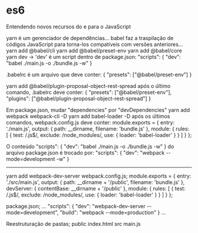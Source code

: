 # es6
Entendendo novos recursos do e para o JavaScript

yarn é um gerenciador de dependências...
babel faz a traspilação de códigos JavaScript para torna-los compatíveis com versões anteriores...
yarn add @babel/cli
yarn add @babel/preset-env
yarn add @babel/core
yarn dev -> 'dev' é um script dentro de package.json:
"scripts": {
    "dev": "babel ./main.js -o ./bundle.js -w"
}

.babelrc é um arquivo que deve conter: 
{
    "presets": ["@babel/preset-env"]
}

yarn add @babel/plugin-proposal-object-rest-spread
após o último comando, .babelrc deve conter: 
{
    "presets": ["@babel/preset-env"],
    "plugins": ["@babel/plugin-proposal-object-rest-spread"]
}

Em package.json, mudar "dependencies" por "devDependencies"
yarn add webpack webpack-cli -D
yarn add babel-loader -D
após os últimos comandos, webpack.config.js deve conter:
module.exports = {
    entry: './main.js',
    output: {
        path: __dirname,
        filename: 'bundle.js'
    },
    module: {
        rules: [
            {
                test: /\.js$/,
                exclude: /node_modules/,
                use: {
                    loader: 'babel-loader'
                }
            }
        ]
    }
};

O conteúdo 
"scripts": {
    "dev": "babel ./main.js -o ./bundle.js -w"
}
do arquivo package.json é trocado por:
"scripts": {
    "dev": "webpack --mode=development -w"
}

----

yarn add webpack-dev-server
webpack.config.js;
module.exports = {
    entry: './src/main.js',
    output: {
        path: __dirname + '/public',
        filename: 'bundle.js'
    },
    devServer: {
        contentBase: __dirname + '/public'
    },
    module: {
        rules: [
            {
                test: /\.js$/,
                exclude: /node_modules/,
                use: {
                    loader: 'babel-loader'
                }
            }
        ]
    }
};

package.json;
...
"scripts": {
    "dev": "webpack-dev-server --mode=development",
    "build": "webpack --mode=production"
}
...

Reestruturação de pastas;
public
    index.html
src
    main.js